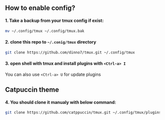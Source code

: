 ## How to enable config?
#### 1. Take a backup from your tmux config if exist:

```bash
mv ~/.config/tmux ~/.config/tmux.bak
```

#### 2. clone this repo to `~/.conig/tmux` directory

```bash
git clone https://github.com/dinno7/tmux.git ~/.config/tmux
```

#### 3. open shell with tmux and install plugins with `<Ctrl-a> I`
You can also use `<Ctrl-a> U` for update plugins

## Catpuccin theme
#### 4. You should clone it manualy with below command:

```bash
git clone https://github.com/catppuccin/tmux.git ~/.config/tmux/plugins/catppuccin
```

